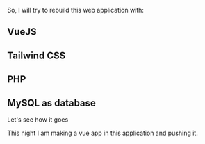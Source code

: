 So, I will try to rebuild this web application with:

## VueJS
## Tailwind CSS
## PHP
## MySQL as database 

Let's see how it goes

This night I am making a vue app in this application and pushing it. 
